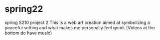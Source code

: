 # spring22
spring S210 project 2
This is a web art creation aimed at symbolizing a peaceful setting and what makes me personally feel good. (Videos at the bottom do have music)
